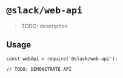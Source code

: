 # `@slack/web-api`

> TODO: description

## Usage

```
const webApi = require('@slack/web-api');

// TODO: DEMONSTRATE API
```
